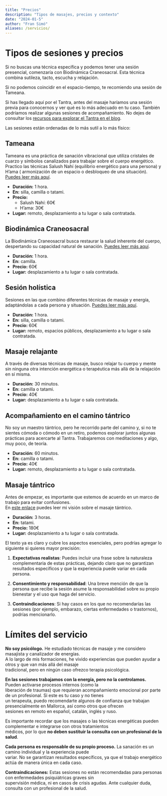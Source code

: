 ```yaml
---
title: "Precios"
description: "Tipos de masajes, precios y contexto"
date: "2024-01-5"
author: "Fran Simó"
aliases: /servicios/
---
```


# Tipos de sesiones y precios

Si no buscas una técnica específica y podemos tener una sesión presencial, comenzaría con Biodinámica Craneosacral. Esta
técnica combina sutileza, tacto, escucha y relajación.

Si no podemos coincidir en el espacio-tiempo, te recomiendo una sesión de Tameana.

Si has llegado aquí por el Tantra, antes del masaje haríamos una sesión previa para conocernos y ver qué es lo más
adecuado en tu caso. También podríamos realizar algunas sesiones de acompañamiento. No dejes de consultar
los [recursos para explorar el Tantra en el blog](../../posts/2024/07/recursos_aprendizaje.md).

Las sesiones están ordenadas de lo más sutil a lo más físico:

## Tameana

Tameana es una práctica de sanación vibracional que utiliza cristales de cuarzo y símbolos canalizados para trabajar
sobre el cuerpo energético. Practico las técnicas Salush Nahí (equilibrio energético para una persona) y H’ama (
armonización de un espacio o desbloqueo de una situación). [Puedes leer más aquí](tameana.md).

- **Duración:** 1 hora.
- **En:** silla, camilla o tatami.
- **Precio:**
    - Salush Nahí: 60€
    - H’ama: 30€
- **Lugar:** remoto, desplazamiento a tu lugar o sala contratada.

## Biodinámica Craneosacral

La Biodinámica Craneosacral busca restaurar la salud inherente del cuerpo, despertando su capacidad natural de
sanación. [Puedes leer más aquí](biodinamica_craneosacral.md).

- **Duración:** 1 hora.
- **En:** camilla.
- **Precio:** 60€
- **Lugar:** desplazamiento a tu lugar o sala contratada.

## Sesión holística

Sesiones en las que combino diferentes técnicas de masaje y energía, adaptándolas a cada persona y
situación. [Puedes leer más aquí](masaje_holistico.md).

- **Duración:** 1 hora.
- **En:** silla, camilla o tatami.
- **Precio:** 60€
- **Lugar:** remoto, espacios públicos, desplazamiento a tu lugar o sala contratada.

## Masaje relajante

A través de diversas técnicas de masaje, busco relajar tu cuerpo y mente sin ninguna otra intención energética o
terapéutica más allá de la relajación en sí misma.

- **Duración:** 30 minutos.
- **En:** camilla o tatami.
- **Precio:** 40€
- **Lugar:** desplazamiento a tu lugar o sala contratada.

## Acompañamiento en el camino tántrico

No soy un maestro tántrico, pero he recorrido parte del camino y, si no te sientes cómoda o cómodo en un retiro, podemos
explorar juntos algunas prácticas para acercarte al Tantra. Trabajaremos con meditaciones y algo, muy poco, de teoría.

- **Duración:** 60 minutos.
- **En:** camilla o tatami.
- **Precio:** 40€
- **Lugar:** remoto, desplazamiento a tu lugar o sala contratada.

## Masaje tántrico

Antes de empezar, es importante que estemos de acuerdo en un marco de trabajo para evitar confusiones.  
En [este enlace](masaje_tantrico.md) puedes leer mi visión sobre el masaje tántrico.

- **Duración:** 3 horas.
- **En:** tatami.
- **Precio:** 180€
- **Lugar:** desplazamiento a tu lugar o sala contratada.

El texto ya es claro y cubre los aspectos esenciales, pero podrías agregar lo siguiente si quieres mayor precisión:  

1. **Expectativas realistas**: Puedes incluir una frase sobre la naturaleza complementaria de estas prácticas, dejando claro que no garantizan resultados específicos y que la experiencia puede variar en cada persona.  

2. **Consentimiento y responsabilidad**: Una breve mención de que la persona que recibe la sesión asume la responsabilidad sobre su propio bienestar y el uso que haga del servicio.  

3. **Contraindicaciones**: Si hay casos en los que no recomendarías las sesiones (por ejemplo, embarazo, ciertas enfermedades o trastornos), podrías mencionarlo.  


# Límites del servicio  

**No soy psicólogo.** He estudiado técnicas de masaje y me considero masajista y canalizador de energías.  
A lo largo de mis formaciones, he vivido experiencias que pueden ayudar a otros y que van más allá del masaje  
tradicional, pero en ningún caso ofrezco terapia psicológica.  

**En las sesiones trabajamos con la energía, pero no la controlamos.** Pueden activarse procesos internos (como la  
liberación de traumas) que requieran acompañamiento emocional por parte de un profesional. Si este es tu caso y no tienes  
un terapeuta, puedo recomendarte algunos de confianza que trabajan presencialmente en Mallorca, así como otros que ofrecen  
sesiones en remoto en español, catalán, inglés y ruso.  

Es importante recordar que los masajes o las técnicas energéticas pueden complementar e integrarse con otros tratamientos  
médicos, por lo que **no deben sustituir la consulta con un profesional de la salud**.  

**Cada persona es responsable de su propio proceso.** La sanación es un camino individual y la experiencia puede  
variar. No se garantizan resultados específicos, ya que el trabajo energético actúa de manera única en cada caso.  

**Contraindicaciones:** Estas sesiones no están recomendadas para personas con enfermedades psiquiátricas graves sin  
supervisión médica, ni en casos de crisis agudas. Ante cualquier duda, consulta con un profesional de la salud.  
